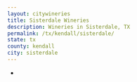 ```yaml
---
layout: citywineries
title: Sisterdale Wineries
description: Wineries in Sisterdale, TX
permalink: /tx/kendall/sisterdale/
state: tx
county: kendall
city: sisterdale
---
```

-
